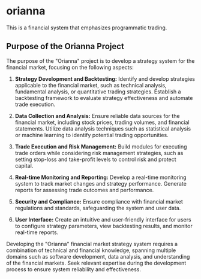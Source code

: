 # orianna

This is a financial system that emphasizes programmatic trading.

## Purpose of the Orianna Project

The purpose of the "Orianna" project is to develop a strategy system for the financial market, focusing on the following
aspects:

1. **Strategy Development and Backtesting:** Identify and develop strategies applicable to the financial market, such as
   technical analysis, fundamental analysis, or quantitative trading strategies. Establish a backtesting framework to
   evaluate strategy effectiveness and automate trade execution.

2. **Data Collection and Analysis:** Ensure reliable data sources for the financial market, including stock prices,
   trading volumes, and financial statements. Utilize data analysis techniques such as statistical analysis or machine
   learning to identify potential trading opportunities.

3. **Trade Execution and Risk Management:** Build modules for executing trade orders while considering risk management
   strategies, such as setting stop-loss and take-profit levels to control risk and protect capital.

4. **Real-time Monitoring and Reporting:** Develop a real-time monitoring system to track market changes and strategy
   performance. Generate reports for assessing trade outcomes and performance.

5. **Security and Compliance:** Ensure compliance with financial market regulations and standards, safeguarding the
   system and user data.

6. **User Interface:** Create an intuitive and user-friendly interface for users to configure strategy parameters, view
   backtesting results, and monitor real-time reports.

Developing the "Orianna" financial market strategy system requires a combination of technical and financial knowledge,
spanning multiple domains such as software development, data analysis, and understanding of the financial markets. Seek
relevant expertise during the development process to ensure system reliability and effectiveness.